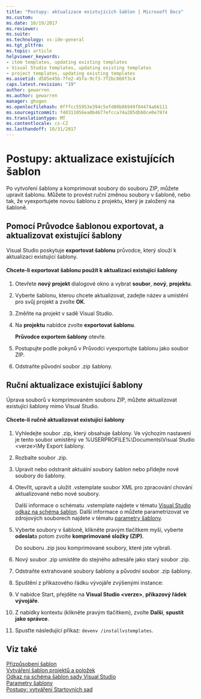 ```yaml
---
title: "Postupy: aktualizace existujících šablon | Microsoft Docs"
ms.custom: 
ms.date: 10/19/2017
ms.reviewer: 
ms.suite: 
ms.technology: vs-ide-general
ms.tgt_pltfrm: 
ms.topic: article
helpviewer_keywords:
- item templates, updating existing templates
- Visual Studio templates, updating existing templates
- project templates, updating existing templates
ms.assetid: d585e45b-7fe2-45fa-9cf3-7f2bc060f3c4
caps.latest.revision: "19"
author: gewarren
ms.author: gewarren
manager: ghogen
ms.openlocfilehash: 0fffcc55953e394c5efd00b86949f04474a66111
ms.sourcegitcommit: f40311056ea0b4677efcca74a285dbb0ce0e7974
ms.translationtype: MT
ms.contentlocale: cs-CZ
ms.lasthandoff: 10/31/2017
---
```

# <a name="how-to-update-existing-templates"></a>Postupy: aktualizace existujících šablon
Po vytvoření šablony a komprimovat soubory do souboru ZIP, můžete upravit šablonu. Můžete to provést ruční změnou soubory v šabloně, nebo tak, že vyexportujete novou šablonu z projektu, který je založený na šabloně.  
  
## <a name="using-the-export-template-wizard-to-update-an-existing-template"></a>Pomocí Průvodce šablonou exportovat, a aktualizovat existující šablony  
Visual Studio poskytuje **exportovat šablonu** průvodce, který slouží k aktualizaci existující šablony.  
  
#### <a name="to-use-export-template-to-update-an-existing-template"></a>Chcete-li exportovat šablonu použít k aktualizaci existující šablony  
  
1.  Otevřete **nový projekt** dialogové okno a vybrat **soubor**, **nový**, **projektu**.  
  
2.  Vyberte šablonu, kterou chcete aktualizovat, zadejte název a umístění pro svůj projekt a zvolte **OK**.  
  
3.  Změňte na projekt v sadě Visual Studio.  
  
4.  Na **projektu** nabídce zvolte **exportovat šablonu**.  

    **Průvodce exportem šablony** otevře.  

5.  Postupujte podle pokynů v Průvodci vyexportujte šablonu jako soubor ZIP.  

6.  Odstraňte původní soubor .zip šablony.  
  
## <a name="manually-updating-an-existing-template"></a>Ruční aktualizace existující šablony  
Úprava souborů v komprimovaném souboru ZIP, můžete aktualizovat existující šablony mimo Visual Studio.  
  
#### <a name="to-manually-update-an-existing-template"></a>Chcete-li ručně aktualizovat existující šablony  
  
1.  Vyhledejte soubor .zip, který obsahuje šablony. Ve výchozím nastavení je tento soubor umístěný ve %USERPROFILE%\Documents\Visual Studio \<verze\>\My Export šablony\.  
  
2.  Rozbalte soubor .zip.  
  
3.  Upravit nebo odstranit aktuální soubory šablon nebo přidejte nové soubory do šablony.  
  
4.  Otevřít, upravit a uložit .vstemplate soubor XML pro zpracování chování aktualizované nebo nové soubory.  

    Další informace o schématu .vstemplate najdete v tématu [Visual Studio odkaz na schéma šablon](../extensibility/visual-studio-template-schema-reference.md). Další informace o můžete parametrizovat ve zdrojových souborech najdete v tématu [parametry šablony](../ide/template-parameters.md).  
  
5.  Vyberte soubory v šabloně, klikněte pravým tlačítkem myši, vyberte **odeslat**a potom zvolte **komprimované složky (ZIP)**.  

    Do souboru .zip jsou komprimované soubory, které jste vybrali.  
  
6.  Nový soubor .zip umístěte do stejného adresáře jako starý soubor .zip.  
  
7.  Odstraňte extrahované soubory šablony a původní soubor .zip šablony.  
  
8.  Spuštění z příkazového řádku vývojáře zvýšenými instance:  

  1. V nabídce Start, přejděte na **Visual Studio \<verze\>**, **příkazový řádek vývojáře**.  

  2. Z nabídky kontextu (klikněte pravým tlačítkem), zvolte **Další**, **spustit jako správce**.  
  
9. Spusťte následující příkaz: `devenv /installvstemplates`.  
  
## <a name="see-also"></a>Viz také  
[Přizpůsobení šablon](../ide/customizing-project-and-item-templates.md)   
[Vytváření šablon projektů a položek](../ide/creating-project-and-item-templates.md)   
[Odkaz na schéma šablon sady Visual Studio](../extensibility/visual-studio-template-schema-reference.md)   
[Parametry šablony](../ide/template-parameters.md)   
[Postupy: vytváření Startovních sad](../ide/how-to-create-starter-kits.md)